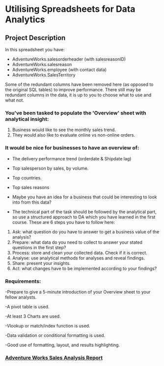 # Utilising Spreadsheets for Data Analytics

## Project Description 

In this spreadsheet you have:																									
- AdventureWorks.salesorderheader (with salesreasonID)																									
- AdventureWorks.salesreason																									
- AdventureWorks.employee (with contact data)																									
- AdventureWorks.SalesTerritory

Some of the redundant columns have been removed here (as opposed to the original SQL tables) to improve performance.			There still may be redundant columns in the data, it is up to you to choose what to use and what not.																						
### You've been tasked to populate the 'Overview' sheet with analytical insight:							
1. Business would like to see the monthly sales trend.										
2. They would also like to evaluate online vs non-online orders.																									
																
### It would be nice for businesses to have an overview of:																									
- The delivery performance trend (orderdate & Shipdate lag)																									
- Top salesperson by sales, by volume.																									
- Top countries.																									
- Top sales reasons																									
- Maybe you have an idea for a business that could be interesting to look into from this data?

- The technical part of the task should be followed by the analytical part, so use a structured approach to DA which you have learned in the first course. These are 6 steps you have to follow here:
1. Ask: what question do you have to answer to get a business value of the analysis?
2. Prepare: what data do you need to collect to answer your stated questions in the first step?
3. Process: store and clean your collected data. Check if it is correct.
4. Analyse: use analytical methods for analyses and reveal findings.
5. Share: present your insights.
6. Act: what changes have to be implemented according to your findings?

### Requirements:

-Prepare to give a 5-minute introduction of your Overview sheet to your fellow analysts.

-A pivot table is used.	

-At least 3  Charts are used.

-Vlookup or match/index function is used.

-Data validation or conditional formatting is used.

-Good use of formatting, layout,  and results highlighting.																

### [Adventure Works Sales Analysis Report](https://docs.google.com/spreadsheets/d/1kRYcSapO_W5zthyZE6LJrV_NJUuIqpg7Us1qs87hC-o/edit#gid=108409262)

